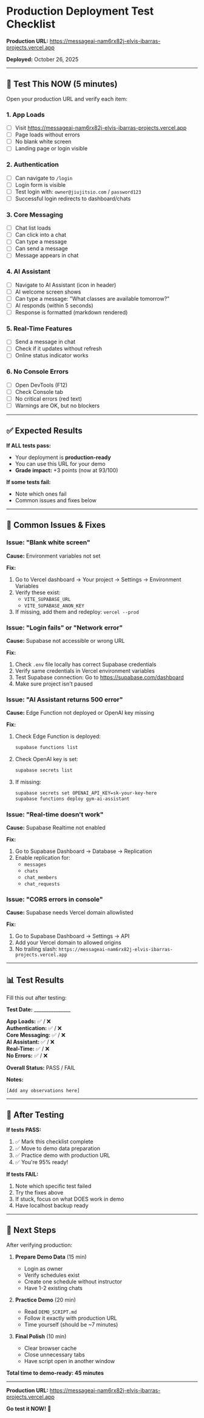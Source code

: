 # Production Deployment Test Checklist

**Production URL:** https://messageai-nam6rx82j-elvis-ibarras-projects.vercel.app

**Deployed:** October 26, 2025

---

## 🧪 **Test This NOW** (5 minutes)

Open your production URL and verify each item:

### 1. App Loads
- [ ] Visit https://messageai-nam6rx82j-elvis-ibarras-projects.vercel.app
- [ ] Page loads without errors
- [ ] No blank white screen
- [ ] Landing page or login visible

### 2. Authentication
- [ ] Can navigate to `/login`
- [ ] Login form is visible
- [ ] Test login with: `owner@jiujitsio.com` / `password123`
- [ ] Successful login redirects to dashboard/chats

### 3. Core Messaging
- [ ] Chat list loads
- [ ] Can click into a chat
- [ ] Can type a message
- [ ] Can send a message
- [ ] Message appears in chat

### 4. AI Assistant
- [ ] Navigate to AI Assistant (icon in header)
- [ ] AI welcome screen shows
- [ ] Can type a message: "What classes are available tomorrow?"
- [ ] AI responds (within 5 seconds)
- [ ] Response is formatted (markdown rendered)

### 5. Real-Time Features
- [ ] Send a message in chat
- [ ] Check if it updates without refresh
- [ ] Online status indicator works

### 6. No Console Errors
- [ ] Open DevTools (F12)
- [ ] Check Console tab
- [ ] No critical errors (red text)
- [ ] Warnings are OK, but no blockers

---

## ✅ **Expected Results**

**If ALL tests pass:**
- Your deployment is **production-ready**
- You can use this URL for your demo
- **Grade impact:** +3 points (now at 93/100)

**If some tests fail:**
- Note which ones fail
- Common issues and fixes below

---

## 🐛 **Common Issues & Fixes**

### Issue: "Blank white screen"
**Cause:** Environment variables not set

**Fix:**
1. Go to Vercel dashboard → Your project → Settings → Environment Variables
2. Verify these exist:
   - `VITE_SUPABASE_URL`
   - `VITE_SUPABASE_ANON_KEY`
3. If missing, add them and redeploy: `vercel --prod`

### Issue: "Login fails" or "Network error"
**Cause:** Supabase not accessible or wrong URL

**Fix:**
1. Check `.env` file locally has correct Supabase credentials
2. Verify same credentials in Vercel environment variables
3. Test Supabase connection: Go to https://supabase.com/dashboard
4. Make sure project isn't paused

### Issue: "AI Assistant returns 500 error"
**Cause:** Edge Function not deployed or OpenAI key missing

**Fix:**
1. Check Edge Function is deployed:
   ```bash
   supabase functions list
   ```
2. Check OpenAI key is set:
   ```bash
   supabase secrets list
   ```
3. If missing:
   ```bash
   supabase secrets set OPENAI_API_KEY=sk-your-key-here
   supabase functions deploy gym-ai-assistant
   ```

### Issue: "Real-time doesn't work"
**Cause:** Supabase Realtime not enabled

**Fix:**
1. Go to Supabase Dashboard → Database → Replication
2. Enable replication for:
   - `messages`
   - `chats`
   - `chat_members`
   - `chat_requests`

### Issue: "CORS errors in console"
**Cause:** Supabase needs Vercel domain allowlisted

**Fix:**
1. Go to Supabase Dashboard → Settings → API
2. Add your Vercel domain to allowed origins
3. No trailing slash: `https://messageai-nam6rx82j-elvis-ibarras-projects.vercel.app`

---

## 📊 **Test Results**

Fill this out after testing:

**Test Date:** _______________

**App Loads:** ✅ / ❌  
**Authentication:** ✅ / ❌  
**Core Messaging:** ✅ / ❌  
**AI Assistant:** ✅ / ❌  
**Real-Time:** ✅ / ❌  
**No Errors:** ✅ / ❌  

**Overall Status:** PASS / FAIL

**Notes:**
```
[Add any observations here]
```

---

## 🎯 **After Testing**

**If tests PASS:**
1. ✅ Mark this checklist complete
2. ✅ Move to demo data preparation
3. ✅ Practice demo with production URL
4. ✅ You're 95% ready!

**If tests FAIL:**
1. Note which specific test failed
2. Try the fixes above
3. If stuck, focus on what DOES work in demo
4. Have localhost backup ready

---

## 🚀 **Next Steps**

After verifying production:

1. **Prepare Demo Data** (15 min)
   - Login as owner
   - Verify schedules exist
   - Create one schedule without instructor
   - Have 1-2 existing chats

2. **Practice Demo** (20 min)
   - Read `DEMO_SCRIPT.md`
   - Follow it exactly with production URL
   - Time yourself (should be ~7 minutes)

3. **Final Polish** (10 min)
   - Clear browser cache
   - Close unnecessary tabs
   - Have script open in another window

**Total time to demo-ready: 45 minutes**

---

**Production URL:** https://messageai-nam6rx82j-elvis-ibarras-projects.vercel.app

**Go test it NOW!** 🚀

